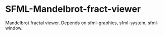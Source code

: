 # SFML-Mandelbrot-fract-viewer
Mandelbrot fractal viewer.
Depends on sfml-graphics, sfml-system, sfml-window.
